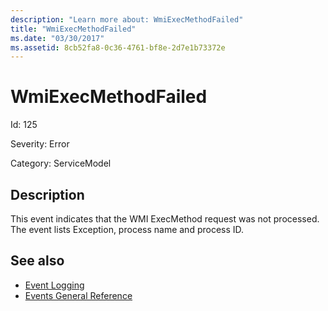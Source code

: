 ```yaml
---
description: "Learn more about: WmiExecMethodFailed"
title: "WmiExecMethodFailed"
ms.date: "03/30/2017"
ms.assetid: 8cb52fa8-0c36-4761-bf8e-2d7e1b73372e
---
```

# WmiExecMethodFailed

Id: 125  
  
 Severity: Error  
  
 Category: ServiceModel  
  
## Description  

 This event indicates that the WMI ExecMethod request was not processed. The event lists Exception, process name and process ID.  
  
## See also

- [Event Logging](index.md)
- [Events General Reference](events-general-reference.md)
